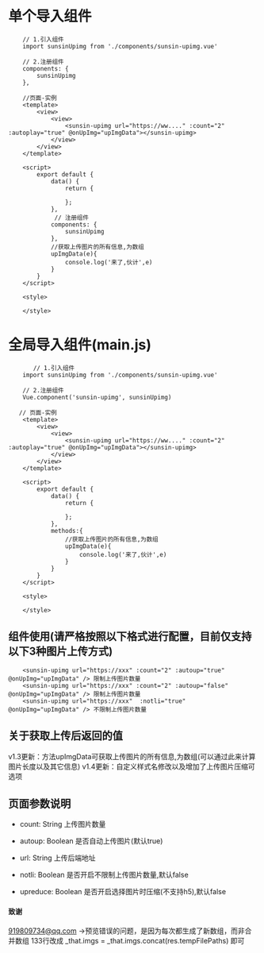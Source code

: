 

# 单个导入组件
```
    // 1.引入组件
    import sunsinUpimg from './components/sunsin-upimg.vue'

    // 2.注册组件
    components: {
        sunsinUpimg
    },

    //页面-实例
    <template>
        <view>
            <view>
                <sunsin-upimg url="https://ww...." :count="2" :autoplay="true" @onUpImg="upImgData"></sunsin-upimg>
            </view>
        </view>
    </template>

    <script>
        export default {
            data() {
                return {

                };
            },
             // 注册组件
            components: {
                sunsinUpimg
            },
			//获取上传图片的所有信息,为数组
			upImgData(e){
				console.log('来了,伙计',e)
			}
        }
    </script>

    <style>

    </style>
```

# 全局导入组件(main.js)
```
       // 1.引入组件
    import sunsinUpimg from './components/sunsin-upimg.vue'

    // 2.注册组件
    Vue.component('sunsin-upimg', sunsinUpimg)

   // 页面-实例
    <template>
        <view>
            <view>
                <sunsin-upimg url="https://ww...." :count="2" :autoplay="true" @onUpImg="upImgData"></sunsin-upimg>
            </view>
        </view>
    </template>

    <script>
        export default {
            data() {
                return {

                };
            },
			methods:{
				//获取上传图片的所有信息,为数组
				upImgData(e){
					console.log('来了,伙计',e)
				}
			}
        }
    </script>

    <style>

    </style>
```

## 组件使用(请严格按照以下格式进行配置，目前仅支持以下3种图片上传方式)
```
	<sunsin-upimg url="https://xxx" :count="2" :autoup="true" @onUpImg="upImgData" /> 限制上传图片数量
	<sunsin-upimg url="https://xxx" :count="2" :autoup="false" @onUpImg="upImgData" /> 限制上传图片数量
	<sunsin-upimg url="https://xxx"  :notli="true" @onUpImg="upImgData" /> 不限制上传图片数量 
```

## 关于获取上传后返回的值
v1.3更新：方法upImgData可获取上传图片的所有信息,为数组(可以通过此来计算图片长度以及其它信息)
v1.4更新：自定义样式名修改以及增加了上传图片压缩可选项  

## 页面参数说明

- count: String
上传图片数量

- autoup: Boolean
是否自动上传图片(默认true)

- url: String
上传后端地址

- notli: Boolean
是否开启不限制上传图片数量,默认false

- upreduce: Boolean
是否开启选择图片时压缩(不支持h5),默认false


#### 致谢
919809734@qq.com ->预览错误的问题，是因为每次都生成了新数组，而非合并数组 133行改成 _that.imgs = _that.imgs.concat(res.tempFilePaths) 即可
